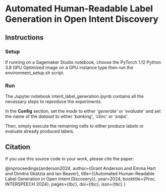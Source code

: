 # Automated Human-Readable Label Generation in Open Intent Discovery

## Instructions

### Setup
If running on a Sagemaker Studio notebook, choose the PyTorch 1.12 Python 3.8 GPU Optimized image on a GPU instance type then run the environment_setup.sh script.

### Run
The Jupyter notebook intent_label_generation.ipynb contains all the necessary steps to reproduce the experiments.

In the **Config** section, set the *mode* to either *'generate'* or *'evaluate'* and set the name of the *dataset* to either *'banking'*, *'clinc'* or *'snips'*.

Then, simply execute the remaining cells to either produce labels or evaluate already produced labels.

## Citation

If you use this source code in your work, please cite the paper:

@inproceedings{anderson2024,
  author={Grant Anderson and Emma Hart and Dimitra Gkatzia and Ian Beaver},
  title={{Automated Human-Readable Label Generation in Open Intent Discovery}},
  year=2024,
  booktitle={Proc. INTERSPEECH 2024},
  pages={tbc},
  doi={tbc},
  issn={tbc}
}
